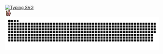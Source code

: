 [![Typing SVG](https://readme-typing-svg.demolab.com?font=Fira+Code&pause=1000&width=435&lines=The+five+boxing+wizards+jump+quickly)](https://git.io/typing-svg)
 <br>
 <img alt="GIF" src="https://github.com/SatYu26/SatYu26/blob/master/Assets/gandalf_parrot.gif" width="20vw" />
![](https://raw.githubusercontent.com/1rm/1rm/main/assets/github-contribution-grid-snake.svg)              
